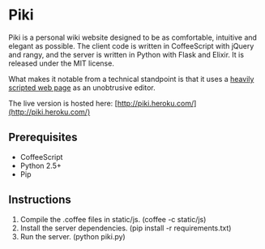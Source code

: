 Piki
====

Piki is a personal wiki website designed to be as comfortable, intuitive and elegant as possible. The client code is written in CoffeeScript with jQuery and rangy, and the server is written in Python with Flask and Elixir. It is released under the MIT license.

What makes it notable from a technical standpoint is that it uses a [heavily scripted web page](https://github.com/Skofo/Piki/blob/master/static/js/wiki.coffee) as an unobtrusive editor.

The live version is hosted here: [http://piki.heroku.com/](http://piki.heroku.com/)

Prerequisites
-------------
*  CoffeeScript
*  Python 2.5+
*  Pip

Instructions
------------
1.  Compile the .coffee files in static/js. (coffee -c static/js)
2.  Install the server dependencies. (pip install -r requirements.txt)
3.  Run the server. (python piki.py)